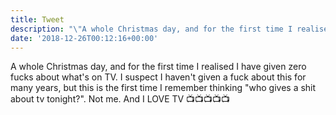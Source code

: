 ```yaml
---
title: Tweet
description: "\"A whole Christmas day, and for the first time I realised I have given zero fucks about what's on TV. I suspect I haven't given a fuck about this for many years, but this is the first time I remember thinking \"who gives a shit about tv tonight?\". Not me. And I LOVE TV\n\U0001F4FA\U0001F4FA\U0001F4FA\U0001F4FA\U0001F4FA\""
date: '2018-12-26T00:12:16+00:00'
---
```

A whole Christmas day, and for the first time I realised I have given zero fucks about what's on TV. I suspect I haven't given a fuck about this for many years, but this is the first time I remember thinking "who gives a shit about tv tonight?". Not me. And I LOVE TV
📺📺📺📺📺
